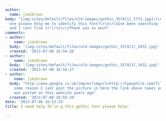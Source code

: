 ```yaml
---
author:
  name: jimibrown
body: "[img:sites/default/files/old-images/gothic_3574[1]_5771.jpg]\r\n\r\nCan some
  one please help me to identify this font?\r\n\r\nIve been searching far and wide
  and I cant find it!\r\n\r\nThank you so much"
comments:
- author:
    name: jimibrown
  body: '[img:sites/default/files/old-images/gothic_3574[1]_3432.jpg]'
  created: '2013-07-08 16:54:26'
- author:
    name: jimibrown
  body: '[img:sites/default/files/old-images/gothic_3574[1]_3432.jpg]'
  created: '2013-07-08 16:54:27'
- author:
    name: jimibrown
  body: "http://www.google.co.uk/imgres?imgurl=http://typophile.com/files/gothic_3574.jpg&imgrefurl=http://www.typophile.com/node/78988&h=250&w=450&sz=48&tbnid=2D8Ke0p5wjBbDM:&tbnh=69&tbnw=125&prev=/search%3Fq%3Dold%2Bgothic%2Bfont%26tbm%3Disch%26tbo%3Du&zoom=1&q=old+gothic+font&usg=__NrL2dHSdn9u5W5Cliu4TDk8PKpc=&docid=dSGhvr7pWcgyvM&sa=X&ei=xuDaUbqmEIy1Pb3YgZgH&ved=0CD0Q9QEwAg&dur=78\r\n\r\nfor
    some reason I cant post the picture in here the link above takes you to it! It
    was posted on this website years ago"
  created: '2013-07-08 16:55:29'
date: '2013-07-08 16:53:33'
title: I need help ID'in g this gothic font please help!

---
```

